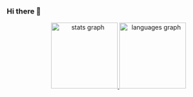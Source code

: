 ### Hi there 👋

<div align="center">
  <a href="https://github.com/KauanH1300">
  <img src="https://github-readme-stats.vercel.app/api?username=KauanH1300&hide_title=false&hide_rank=false&show_icons=true&include_all_commits=true&count_private=true&disable_animations=false&theme=github_dark&locale=en&hide_border=false" height="150" alt="stats graph"  />
  <img src="https://github-readme-stats.vercel.app/api/top-langs?username=KauanH1300&locale=en&hide_title=false&layout=compact&card_width=320&langs_count=5&theme=github_dark&hide_border=false" height="150" alt="languages graph"  />
</div>
